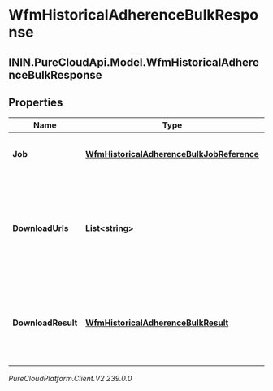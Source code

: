 # WfmHistoricalAdherenceBulkResponse

## ININ.PureCloudApi.Model.WfmHistoricalAdherenceBulkResponse

## Properties

|Name | Type | Description | Notes|
|------------ | ------------- | ------------- | -------------|
| **Job** | [**WfmHistoricalAdherenceBulkJobReference**](WfmHistoricalAdherenceBulkJobReference) | A reference to the job that was started by the request | [optional] |
| **DownloadUrls** | **List&lt;string&gt;** | The uri list to GET the results of the Historical Adherence query. This field is populated only if query state is Complete | [optional] |
| **DownloadResult** | [**WfmHistoricalAdherenceBulkResult**](WfmHistoricalAdherenceBulkResult) | Results will always come via downloadUrls; however the schema is included for documentation | [optional] |



_PureCloudPlatform.Client.V2 239.0.0_
